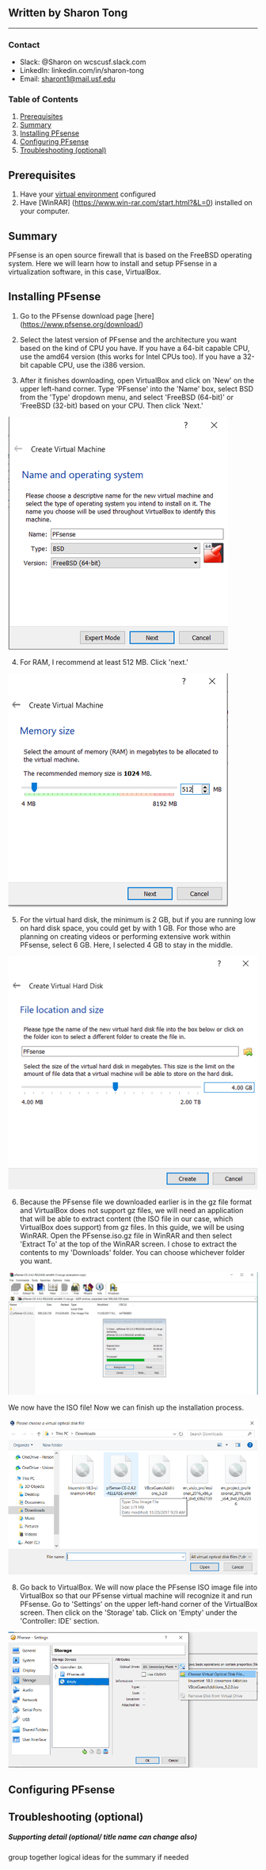 ## Written by Sharon Tong
_________________________

### Contact
- Slack: @Sharon on wcscusf.slack.com
- LinkedIn: linkedin.com/in/sharon-tong
- Email: sharont1@mail.usf.edu
### Table of Contents
1. [Prerequisites](#id-link-to-section)
2. [Summary](#id-link-to-section)
3. [Installing PFsense](#id-link-to-section)
4. [Configuring PFsense](#id-link-to-section)
5. [Troubleshooting (optional)](#id-link-to-section)

## Prerequisites <a id="id-link-to-section"></a>
1. Have your [virtual environment](https://www.virtualbox.org/wiki/Downloads) configured
2. Have [WinRAR] (https://www.win-rar.com/start.html?&L=0) installed on your computer.

## Summary <a id="id-link-to-section"></a>
PFsense is an open source firewall that is based on the FreeBSD operating system. Here we will learn how to install and setup PFsense in a virtualization software, in this case, VirtualBox.

## Installing PFsense <a id="id-link-to-section"></a>
1. Go to the PFsense download page [here] (https://www.pfsense.org/download/)

2. Select the latest version of PFsense and the architecture you want based on the kind of CPU you have.
   If you have a 64-bit capable CPU, use the amd64 version (this works for Intel CPUs too). 
   If you have a 32-bit capable CPU, use the i386 version.

3. After it finishes downloading, open VirtualBox and click on 'New' on the upper left-hand corner. Type 'PFsense' into the 'Name' box,
   select BSD from the 'Type' dropdown menu, and select 'FreeBSD (64-bit)' or 'FreeBSD (32-bit) based on your CPU. Then click 'Next.'

![](createVM.png)

4. For RAM, I recommend at least 512 MB. Click 'next.'

![](memorySize.png)

5. For the virtual hard disk, the minimum is 2 GB, but if you are running low on hard disk space, you could get by with 1 GB. For those    who are planning on creating videos or performing extensive work within PFsense, select 6 GB. Here, I selected 4 GB to stay in the      middle.

![](createVirtualHardDisk.png)

6. Because the PFsense file we downloaded earlier is in the gz file format and VirtualBox does not support gz files, we will need an application that will be able to extract content (the ISO file in our case, which VirtualBox does support) from gz files. In this guide, we will be using WinRAR. Open the PFsense.iso.gz file in WinRAR and then select 'Extract To' at the top of the WinRAR screen. I chose to extract the contents to my 'Downloads' folder. You can choose whichever folder you want.

![](extractISO.png)

We now have the ISO file! Now we can finish up the installation process.

![](isoFileSuccess.png)

8. Go back to VirtualBox. We will now place the PFsense ISO image file into VirtualBox so that our PFsense virtual machine will recognize it and run PFsense.
Go to 'Settings' on the upper left-hand corner of the VirtualBox screen. Then click on the 'Storage' tab. Click on 'Empty' under the  'Controller: IDE' section. 

![](storingFile.png)


## Configuring PFsense <a id="id-link-to-section"></a>

## Troubleshooting (optional) <a id="id-link-to-section"></a>

##### Supporting detail (optional/ title name can change also)
group together logical ideas for the summary if needed
